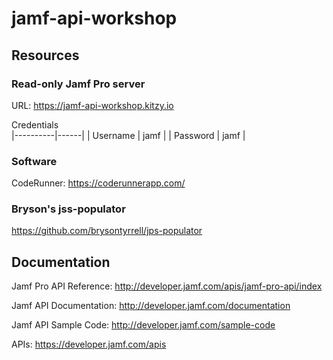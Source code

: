 # jamf-api-workshop

## Resources

### Read-only Jamf Pro server

URL: https://jamf-api-workshop.kitzy.io

Credentials   
|----------|------|
| Username | jamf |
| Password | jamf |

### Software

CodeRunner: https://coderunnerapp.com/

### Bryson's jss-populator

https://github.com/brysontyrrell/jps-populator

## Documentation

Jamf Pro API Reference: http://developer.jamf.com/apis/jamf-pro-api/index

Jamf API Documentation: http://developer.jamf.com/documentation

Jamf API Sample Code: http://developer.jamf.com/sample-code

APIs: https://developer.jamf.com/apis
